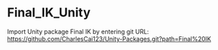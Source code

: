 # Final_IK_Unity
Import Unity package Final IK by entering git URL: https://github.com/CharlesCai123/Unity-Packages.git?path=Final%20IK
